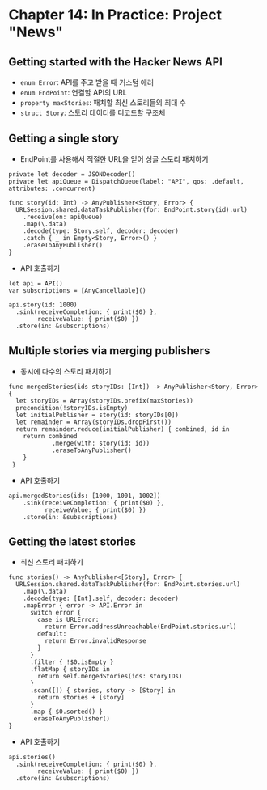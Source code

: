 # Chapter 14: In Practice: Project "News"

## Getting started with the Hacker News API

* `enum Error`: API를 주고 받을 때 커스텀 에러
* `enum EndPoint`: 연결할 API의 URL
* `property maxStories`: 패치할 최신 스토리들의 최대 수
* `struct Story`: 스토리 데이터를 디코드할 구조체

## Getting a single story
* EndPoint를 사용해서 적절한 URL을 얻어 싱글 스토리 패치하기 
~~~
private let decoder = JSONDecoder()
private let apiQueue = DispatchQueue(label: "API", qos: .default, attributes: .concurrent)
  
func story(id: Int) -> AnyPublisher<Story, Error> {
  URLSession.shared.dataTaskPublisher(for: EndPoint.story(id).url)
    .receive(on: apiQueue)
    .map(\.data)
    .decode(type: Story.self, decoder: decoder)
    .catch { _ in Empty<Story, Error>() }
    .eraseToAnyPublisher()
}
~~~

* API 호출하기 
~~~
let api = API()
var subscriptions = [AnyCancellable]()

api.story(id: 1000) 
  .sink(receiveCompletion: { print($0) },
        receiveValue: { print($0) }) 
  .store(in: &subscriptions)
~~~

## Multiple stories via merging publishers
* 동시에 다수의 스토리 패치하기 
~~~
func mergedStories(ids storyIDs: [Int]) -> AnyPublisher<Story, Error> {
  let storyIDs = Array(storyIDs.prefix(maxStories))
  precondition(!storyIDs.isEmpty)
  let initialPublisher = story(id: storyIDs[0])
  let remainder = Array(storyIDs.dropFirst())
  return remainder.reduce(initialPublisher) { combined, id in
    return combined
            .merge(with: story(id: id))
            .eraseToAnyPublisher()
    }
 }
~~~

* API 호출하기
~~~
api.mergedStories(ids: [1000, 1001, 1002])
    .sink(receiveCompletion: { print($0) },
          receiveValue: { print($0) })
    .store(in: &subscriptions)
~~~

## Getting the latest stories
* 최신 스토리 패치하기
~~~
func stories() -> AnyPublisher<[Story], Error> {
  URLSession.shared.dataTaskPublisher(for: EndPoint.stories.url)
    .map(\.data)
    .decode(type: [Int].self, decoder: decoder)
    .mapError { error -> API.Error in
      switch error {
        case is URLError:
          return Error.addressUnreachable(EndPoint.stories.url)
        default:
          return Error.invalidResponse
        }
      }
      .filter { !$0.isEmpty }
      .flatMap { storyIDs in
        return self.mergedStories(ids: storyIDs)
      }
      .scan([]) { stories, story -> [Story] in
        return stories + [story]
      }
      .map { $0.sorted() }
      .eraseToAnyPublisher()
}
~~~

* API 호출하기
~~~
api.stories()
  .sink(receiveCompletion: { print($0) },
        receiveValue: { print($0) })
  .store(in: &subscriptions)
~~~


